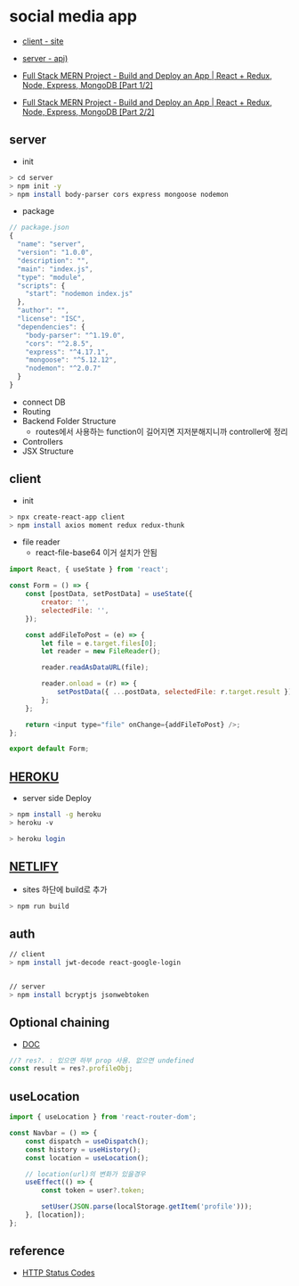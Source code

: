 # social media app

- [client - site](https://modest-newton-1e3bda.netlify.app/)
- [server - api)](https://mern-socialapp.herokuapp.com/posts)

- [Full Stack MERN Project - Build and Deploy an App | React + Redux, Node, Express, MongoDB [Part 1/2]](https://www.youtube.com/watch?v=ngc9gnGgUdA&list=PL6QREj8te1P7VSwhrMf3D3Xt4V6_SRkhu&index=1)
- [Full Stack MERN Project - Build and Deploy an App | React + Redux, Node, Express, MongoDB [Part 2/2]](https://www.youtube.com/watch?v=aibtHnbeuio)

## server

- init

```sh
> cd server
> npm init -y
> npm install body-parser cors express mongoose nodemon
```

- package

```js
// package.json
{
  "name": "server",
  "version": "1.0.0",
  "description": "",
  "main": "index.js",
  "type": "module",
  "scripts": {
    "start": "nodemon index.js"
  },
  "author": "",
  "license": "ISC",
  "dependencies": {
    "body-parser": "^1.19.0",
    "cors": "^2.8.5",
    "express": "^4.17.1",
    "mongoose": "^5.12.12",
    "nodemon": "^2.0.7"
  }
}

```

- connect DB
- Routing
- Backend Folder Structure
  - routes에서 사용하는 function이 길어지면 지저분해지니까 controller에 정리
- Controllers
- JSX Structure

## client

- init

```sh
> npx create-react-app client
> npm install axios moment redux redux-thunk
```

- file reader
  - react-file-base64 이거 설치가 안됨

```js
import React, { useState } from 'react';

const Form = () => {
	const [postData, setPostData] = useState({
		creator: '',
		selectedFile: '',
	});

	const addFileToPost = (e) => {
		let file = e.target.files[0];
		let reader = new FileReader();

		reader.readAsDataURL(file);

		reader.onload = (r) => {
			setPostData({ ...postData, selectedFile: r.target.result });
		};
	};

	return <input type="file" onChange={addFileToPost} />;
};

export default Form;
```

## [HEROKU](https://www.heroku.com/)

- server side Deploy

```sh
> npm install -g heroku
> heroku -v

> heroku login
```

## [NETLIFY](https://app.netlify.com/)

- sites 하단에 build로 추가

```sh
> npm run build
```

## auth

```sh
// client
> npm install jwt-decode react-google-login


// server
> npm install bcryptjs jsonwebtoken
```

## Optional chaining

- [DOC](https://developer.mozilla.org/ko/docs/Web/JavaScript/Reference/Operators/Optional_chaining)

```js
//? res?. : 있으면 하부 prop 사용. 없으면 undefined
const result = res?.profileObj;
```

## useLocation

```ts
import { useLocation } from 'react-router-dom';

const Navbar = () => {
	const dispatch = useDispatch();
	const history = useHistory();
	const location = useLocation();

	// location(url)의 변화가 있을경우
	useEffect(() => {
		const token = user?.token;

		setUser(JSON.parse(localStorage.getItem('profile')));
	}, [location]);
};
```

## reference

- [HTTP Status Codes](https://restapitutorial.com/httpstatuscodes.html)
